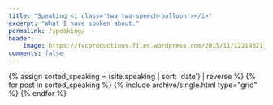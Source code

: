 ```yaml
---
title: "Speaking <i class='twa twa-speech-balloon'></i>"
excerpt: "What I have spoken about."
permalink: /speaking/
header:
    image: https://fvcproductions.files.wordpress.com/2015/11/12219321_941445252602315_1897049180671471124_n.jpg
comments: false
---
```


<div class="grid__wrapper">
    {% assign sorted_speaking = (site.speaking | sort: 'date') | reverse %}
    {% for post in sorted_speaking %}
        {% include archive/single.html type="grid" %}
    {% endfor %}
</div>